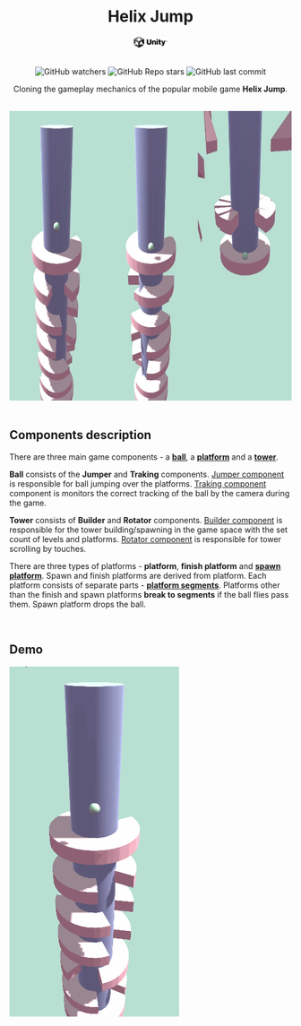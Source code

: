 <h1 align="center"> Helix Jump </h1>

<div align = "center">
<a href="https://github.com/topics/unity">
<img height="20" width="60" src="readme_assets/unity-logo.jpg" />
</a>
</div>

<br>

<div align="center">

![GitHub watchers](https://img.shields.io/github/watchers/daridakr/helix-jump?style=flat-square)
![GitHub Repo stars](https://img.shields.io/github/stars/daridakr/helix-jump?style=flat-square)
![GitHub last commit](https://img.shields.io/github/last-commit/daridakr/helix-jump?style=flat-square)

Cloning the gameplay mechanics of the popular mobile game **Helix Jump**.
</div>

<br>

<div align="center">

<img height="517" width="805" src="readme_assets/game_image.jpg" />

</div>

<br>

## Components description

There are three main game components - a **[ball](https://github.com/daridakr/Helix-Jump/blob/main/HelixJump/Assets/Scripts/Ball/Ball.cs)**, a **[platform](https://github.com/daridakr/Helix-Jump/blob/main/HelixJump/Assets/Scripts/Platforms/Platform.cs)** and a **[tower](https://github.com/daridakr/Helix-Jump/blob/main/HelixJump/Assets/Scripts/Tower/Tower.cs)**.

**Ball** consists of the **Jumper** and **Traking** components. [Jumper component](https://github.com/daridakr/Helix-Jump/blob/main/HelixJump/Assets/Scripts/Ball/BallJumper.cs) is responsible for ball jumping over the platforms. [Traking component](https://github.com/daridakr/Helix-Jump/blob/main/HelixJump/Assets/Scripts/Ball/BallTraking.cs) component is monitors the correct tracking of the ball by the camera during the game.

**Tower** consists of **Builder** and **Rotator** components. [Builder component](https://github.com/daridakr/Helix-Jump/blob/main/HelixJump/Assets/Scripts/Tower/TowerBuilder.cs) is responsible for the tower building/spawning in the game space with the set count of levels and platforms. [Rotator component](https://github.com/daridakr/Helix-Jump/blob/main/HelixJump/Assets/Scripts/Tower/TowerRotator.cs) is responsible for tower scrolling by touches.  

There are three types of platforms - **platform**, **finish platform** and **[spawn platform](https://github.com/daridakr/Helix-Jump/blob/main/HelixJump/Assets/Scripts/Platforms/SpawnPlatform.cs)**. Spawn and finish platforms are derived from platform. Each platform consists of separate parts - **[platform segments](https://github.com/daridakr/Helix-Jump/blob/main/HelixJump/Assets/Scripts/Platforms/PlatformSegment.cs)**. Platforms other than the finish and spawn platforms **break to segments** if the ball flies pass them. Spawn platform drops the ball.

<br>

## Demo

<img src="readme_assets/demo.gif" />

<br>